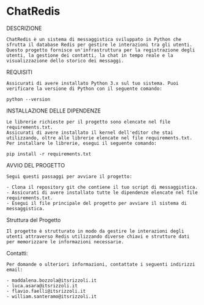 # ChatRedis

DESCRIZIONE

	ChatRedis è un sistema di messaggistica sviluppato in Python che sfrutta il database Redis per gestire le interazioni tra gli utenti. Questo progetto fornisce un'infrastruttura per la registrazione degli utenti, la gestione dei contatti, la chat in tempo reale e la visualizzazione dello storico dei messaggi.


REQUISITI

	Assicurati di avere installato Python 3.x sul tuo sistema. Puoi verificare la versione di Python con il seguente comando:

    python --version
	

INSTALLAZIONE DELLE DIPENDENZE

	Le librerie richieste per il progetto sono elencate nel file requirements.txt.
    Assicurati di avere installato il kernel dell'editor che stai utilizzando, oltre alle librerie elencate nel file requirements.txt.
    Per installare le librerie, esegui il seguente comando:

    pip install -r requirements.txt


AVVIO DEL PROGETTO

    Segui questi passaggi per avviare il progetto:

	- Clona il repository git che contiene il tuo script di messaggistica.
    - Assicurati di avere installato tutte le dipendenze elencate nel file requirements.txt.
    - Esegui il file principale del progetto per avviare il sistema di messaggistica.

Struttura del Progetto

    Il progetto è strutturato in modo da gestire le interazioni degli utenti attraverso Redis utilizzando diverse chiavi e strutture dati per memorizzare le informazioni necessarie.


Contatti:

    Per domande o ulteriori informazioni, contattate i seguenti indirizzi email:

    - maddalena.bozzola@itsrizzoli.it
    - luca.asara@itsrizzoli.it
    - flavio.faelli@itsrizzoli.it
    - william.santeramo@itsrizzoli.it
